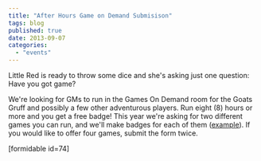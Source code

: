 ```yaml
---
title: "After Hours Game on Demand Submisison"
tags: blog
published: true
date: 2013-09-07
categories: 
  - "events"
---
```


Little Red is ready to throw some dice and she's asking just one question: Have you got game?

We're looking for GMs to run in the Games On Demand room for the Goats Gruff and possibly a few other adventurous players. Run eight (8) hours or more and you get a free badge! This year we're asking for two different games you can run, and we'll make badges for each of them ([example](http://www.bigbadcon.com/games-on-demand-badges-courtesy-bully-pulpit/ "Games On Demand Badges – Courtesy Bully Pulpit")). If you would like to offer four games, submit the form twice.

\[formidable id=74\]

